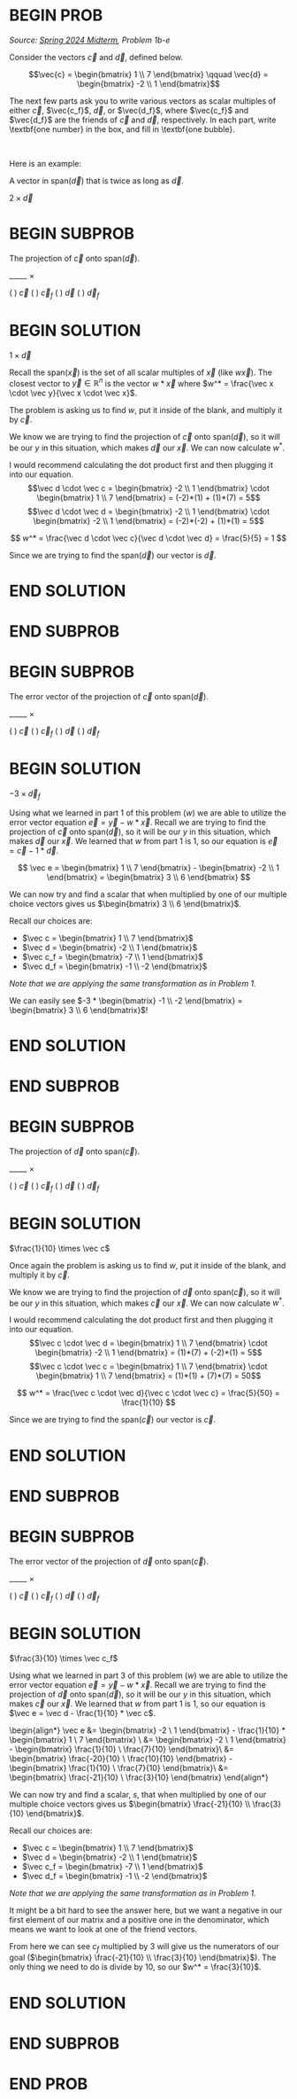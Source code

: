 # BEGIN PROB

<i>Source: [Spring 2024 Midterm](../sp24-midterm/index.html), Problem 1b-e</i>

Consider the vectors $\vec{c}$ and $\vec{d}$, defined below.

$$\vec{c} = \begin{bmatrix} 1 \\ 7 \end{bmatrix} \qquad \vec{d} = \begin{bmatrix} -2 \\ 1 \end{bmatrix}$$

The next few parts ask you to write various vectors as scalar multiples of either $\vec{c}$, $\vec{c_f}$, $\vec{d}$, or $\vec{d_f}$, where $\vec{c_f}$ and $\vec{d_f}$ are the friends of $\vec{c}$ and $\vec{d}$, respectively. In each part, write \textbf{one number} in the box, and fill in \textbf{one bubble}.

<br>

Here is an example:

A vector in span($\vec d$) that is twice as long as $\vec d$.

$2 \times \vec d$

# BEGIN SUBPROB

The projection of $\vec{c}$ onto $\text{span}(\vec{d})$.

\_\_\_\_\_ $\times$

( ) $\vec c$
( ) $\vec c_f$
( ) $\vec d$
( ) $\vec d_f$

# BEGIN SOLUTION

$1 \times \vec d$

Recall the span($\vec x$) is the set of all scalar multiples of $\vec x$ (like $w\vec x$). The closest vector to $\vec y \in \mathbb{R}^n$ is the vector $w * \vec x$ where $w^* = \frac{\vec x \cdot \vec y}{\vec x \cdot \vec x}$.

The problem is asking us to find $w$, put it inside of the blank, and multiply it by $\vec c$.

We know we are trying to find the projection of $\vec c$ onto $\text{span}(\vec{d})$, so it will be our $y$ in this situation, which makes $\vec d$ our $\vec x$. We can now calculate $w^*$.

I would recommend calculating the dot product first and then plugging it into our equation. $$\vec d \cdot \vec c = \begin{bmatrix} -2 \\ 1 \end{bmatrix} \cdot \begin{bmatrix} 1 \\ 7 \end{bmatrix} = (-2)*(1) + (1)*(7) = 5$$
$$\vec d \cdot \vec d = \begin{bmatrix} -2 \\ 1 \end{bmatrix} \cdot \begin{bmatrix} -2 \\ 1 \end{bmatrix} = (-2)*(-2) + (1)*(1) = 5$$

$$
w^* = \frac{\vec d \cdot \vec c}{\vec d \cdot \vec d} = \frac{5}{5} = 1
$$

Since we are trying to find the span($\vec d$) our vector is $\vec d$.

# END SOLUTION

# END SUBPROB

# BEGIN SUBPROB

The error vector of the projection of $\vec{c}$ onto $\text{span}(\vec{d})$.

\_\_\_\_\_ $\times$

( ) $\vec c$
( ) $\vec c_f$
( ) $\vec d$
( ) $\vec d_f$

# BEGIN SOLUTION

$-3 \times \vec d_f$

Using what we learned in part 1 of this problem ($w$) we are able to utilize the error vector equation $\vec e = \vec y - w * \vec x$. Recall we are trying to find the projection of $\vec c$ onto $\text{span}(\vec{d})$, so it will be our $y$ in this situation, which makes $\vec d$ our $\vec x$. We learned that $w$ from part 1 is $1$, so our equation is $\vec e = \vec c - 1 * \vec d$.

$$
\vec e = \begin{bmatrix} 1 \\ 7 \end{bmatrix} - \begin{bmatrix} -2 \\ 1 \end{bmatrix} = \begin{bmatrix} 3 \\ 6 \end{bmatrix}
$$

We can now try and find a scalar that when multiplied by one of our multiple choice vectors gives us $\begin{bmatrix} 3 \\ 6 \end{bmatrix}$.

Recall our choices are:

- $\vec c = \begin{bmatrix} 1 \\ 7 \end{bmatrix}$
- $\vec d = \begin{bmatrix} -2 \\ 1 \end{bmatrix}$
- $\vec c_f = \begin{bmatrix} -7 \\ 1 \end{bmatrix}$
- $\vec d_f = \begin{bmatrix} -1 \\ -2 \end{bmatrix}$

<i>Note that we are applying the same transformation as in Problem 1.</i>

We can easily see $-3 * \begin{bmatrix} -1 \\ -2 \end{bmatrix} = \begin{bmatrix} 3 \\ 6 \end{bmatrix}$!

# END SOLUTION

# END SUBPROB

# BEGIN SUBPROB

The projection of $\vec{d}$ onto $\text{span}(\vec{c})$.

\_\_\_\_\_ $\times$

( ) $\vec c$
( ) $\vec c_f$
( ) $\vec d$
( ) $\vec d_f$

# BEGIN SOLUTION

$\frac{1}{10} \times \vec c$

Once again the problem is asking us to find $w$, put it inside of the blank, and multiply it by $\vec c$.

We know we are trying to find the projection of $\vec d$ onto $\text{span}(\vec{c})$, so it will be our $y$ in this situation, which makes $\vec c$ our $\vec x$. We can now calculate $w^*$.

I would recommend calculating the dot product first and then plugging it into our equation.
$$\vec c \cdot \vec d = \begin{bmatrix} 1 \\ 7 \end{bmatrix} \cdot \begin{bmatrix} -2 \\ 1 \end{bmatrix} = (1)*(7) + (-2)*(1) = 5$$
$$\vec c \cdot \vec c = \begin{bmatrix} 1 \\ 7 \end{bmatrix} \cdot \begin{bmatrix} 1 \\ 7 \end{bmatrix} = (1)*(1) + (7)*(7) = 50$$

$$
w^* = \frac{\vec c \cdot \vec d}{\vec c \cdot \vec c} = \frac{5}{50} = \frac{1}{10}
$$

Since we are trying to find the span($\vec c$) our vector is $\vec c$.

# END SOLUTION

# END SUBPROB

# BEGIN SUBPROB

The error vector of the projection of $\vec{d}$ onto $\text{span}(\vec{c})$.

\_\_\_\_\_ $\times$

( ) $\vec c$
( ) $\vec c_f$
( ) $\vec d$
( ) $\vec d_f$

# BEGIN SOLUTION

$\frac{3}{10} \times \vec c_f$

Using what we learned in part 3 of this problem ($w$) we are able to utilize the error vector equation $\vec e = \vec y - w * \vec x$. Recall we are trying to find the projection of $\vec d$ onto $\text{span}(\vec{d})$, so it will be our $y$ in this situation, which makes $\vec c$ our $\vec x$. We learned that $w$ from part 1 is $1$, so our equation is $\vec e = \vec d - \frac{1}{10} * \vec c$.

\begin{align*}
\vec e &= \begin{bmatrix} -2 \\ 1 \end{bmatrix} - \frac{1}{10} * \begin{bmatrix} 1 \\ 7 \end{bmatrix} \\
&= \begin{bmatrix} -2 \\ 1 \end{bmatrix} - \begin{bmatrix} \frac{1}{10} \\ \frac{7}{10} \end{bmatrix}\\
&= \begin{bmatrix} \frac{-20}{10} \\ \frac{10}{10} \end{bmatrix} - \begin{bmatrix} \frac{1}{10} \\ \frac{7}{10} \end{bmatrix}\\
&= \begin{bmatrix} \frac{-21}{10} \\ \frac{3}{10} \end{bmatrix}
\end{align*}

We can now try and find a scalar, $s$, that when multiplied by one of our multiple choice vectors gives us $\begin{bmatrix} \frac{-21}{10} \\ \frac{3}{10} \end{bmatrix}$.

Recall our choices are:

- $\vec c = \begin{bmatrix} 1 \\ 7 \end{bmatrix}$
- $\vec d = \begin{bmatrix} -2 \\ 1 \end{bmatrix}$
- $\vec c_f = \begin{bmatrix} -7 \\ 1 \end{bmatrix}$
- $\vec d_f = \begin{bmatrix} -1 \\ -2 \end{bmatrix}$

<i>Note that we are applying the same transformation as in Problem 1.</i>

It might be a bit hard to see the answer here, but we want a negative in our first element of our matrix and a positive one in the denominator, which means we want to look at one of the friend vectors.

From here we can see $c_f$ multiplied by $3$ will give us the numerators of our goal ($\begin{bmatrix} \frac{-21}{10} \\ \frac{3}{10} \end{bmatrix}$). The only thing we need to do is divide by $10$, so our $w^* = \frac{3}{10}$.

# END SOLUTION

# END SUBPROB

# END PROB